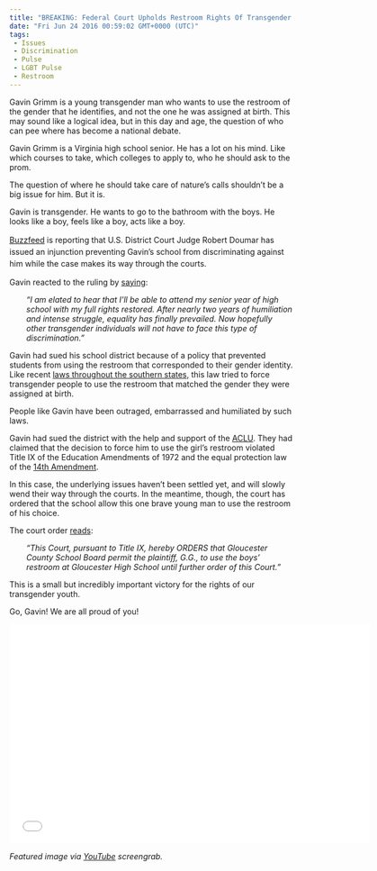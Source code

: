 ```yaml
---
title: "BREAKING: Federal Court Upholds Restroom Rights Of Transgender Student (VIDEO)"
date: "Fri Jun 24 2016 00:59:02 GMT+0000 (UTC)"
tags: 
 - Issues
 - Discrimination
 - Pulse
 - LGBT Pulse
 - Restroom
---
```

<p><!-- Quick Adsense WordPress Plugin: http://quicksense.net/ --></p><p>Gavin Grimm is a young transgender man who wants to use the restroom of the gender that&#xA0;he identifies, and not the one he was assigned at birth. This may sound like a logical idea, but in this day and age, the question of who can pee where has become a national debate.</p><p>Gavin Grimm is a Virginia high school senior. He has a lot on his mind. Like which courses to take, which colleges to apply to, who he should ask to the prom.</p><p>The question of where he should take care of nature&#x2019;s calls shouldn&#x2019;t be a big issue for him. But it is.</p><p>Gavin is transgender. He wants to go to the bathroom with the boys. He looks like a boy, feels like a boy, acts like a boy.</p><p><a href="https://www.buzzfeed.com/dominicholden/federal-court-orders-school-board-to-let-transgender-boy-use?utm_term=.spYa5vZkn#.bbMqJjxbD" onclick="__gaTracker(&apos;send&apos;, &apos;event&apos;, &apos;outbound-article&apos;, &apos;https://www.buzzfeed.com/dominicholden/federal-court-orders-school-board-to-let-transgender-boy-use?utm_term=.spYa5vZkn#.bbMqJjxbD&apos;, &apos;Buzzfeed&apos;);">Buzzfeed</a>&#xA0;is reporting that&#xA0;<span style="line-height: 1.5;">U.S. District Court Judge Robert Doumar has issued an injunction preventing Gavin&#x2019;s school from discriminating against him while the case makes its way through the courts.</span></p><p>Gavin reacted to the ruling by <a href="https://www.buzzfeed.com/dominicholden/federal-court-orders-school-board-to-let-transgender-boy-use?utm_term=.spYa5vZkn#.bbMqJjxbD" onclick="__gaTracker(&apos;send&apos;, &apos;event&apos;, &apos;outbound-article&apos;, &apos;https://www.buzzfeed.com/dominicholden/federal-court-orders-school-board-to-let-transgender-boy-use?utm_term=.spYa5vZkn#.bbMqJjxbD&apos;, &apos;saying&apos;);">saying</a>:</p><p class="p1" style="padding-left: 30px;"><em><span class="s1">&#x201C;I am elated to hear that I&#x2019;ll be able to attend my senior year of high school with my full rights restored. After nearly two years of humiliation and intense struggle, equality has finally prevailed. Now hopefully other transgender individuals will not have to face this type of discrimination.&#x201D;</span></em></p><p class="p1">Gavin had sued his school district because of a policy that prevented students from using the restroom that corresponded to their gender identity. Like recent <a href="http://www.wsj.com/articles/eleven-states-sue-obama-administration-over-transgender-bathroom-policy-1464207455" onclick="__gaTracker(&apos;send&apos;, &apos;event&apos;, &apos;outbound-article&apos;, &apos;http://www.wsj.com/articles/eleven-states-sue-obama-administration-over-transgender-bathroom-policy-1464207455&apos;, &apos;laws throughout the southern states,&apos;);">laws throughout the southern states,</a> this law tried to force transgender people to use the restroom that matched the gender&#xA0;they were assigned at&#xA0;birth.</p><p class="p1">People like Gavin have been outraged, embarrassed and humiliated by such laws.</p><p class="p1">Gavin had sued the district with the help and support of the <a href="https://www.aclu.org/" onclick="__gaTracker(&apos;send&apos;, &apos;event&apos;, &apos;outbound-article&apos;, &apos;https://www.aclu.org/&apos;, &apos;ACLU&apos;);">ACLU</a>. They had claimed that the decision to force him to use the girl&#x2019;s restroom violated Title IX of the Education Amendments of 1972 and the equal protection law of the <a href="http://americanhistory.about.com/od/usconstitution/a/14th-Amendment-Summary.htm" onclick="__gaTracker(&apos;send&apos;, &apos;event&apos;, &apos;outbound-article&apos;, &apos;http://americanhistory.about.com/od/usconstitution/a/14th-Amendment-Summary.htm&apos;, &apos;14th Amendment&apos;);">14th Amendment</a>.</p><p class="p1">In this case, the underlying issues haven&#x2019;t been settled yet, and will slowly wend their way through the courts. In the meantime, though, the court has ordered that the school allow this one brave young man to use the restroom of his choice.</p><p class="p1">The court order <a href="https://www.buzzfeed.com/dominicholden/federal-court-orders-school-board-to-let-transgender-boy-use?utm_term=.spYa5vZkn#.bbMqJjxbD" onclick="__gaTracker(&apos;send&apos;, &apos;event&apos;, &apos;outbound-article&apos;, &apos;https://www.buzzfeed.com/dominicholden/federal-court-orders-school-board-to-let-transgender-boy-use?utm_term=.spYa5vZkn#.bbMqJjxbD&apos;, &apos;reads&apos;);">reads</a>:</p><p class="p1" style="padding-left: 30px;"><em><span class="s1">&#x201C;This Court, pursuant to Title IX, hereby ORDERS that Gloucester County School Board permit the plaintiff, G.G., to use the boys&#x2019; restroom at Gloucester High School until further order of this Court.&#x201D;</span></em></p><p class="p1">This is a small but incredibly important victory for the rights of our transgender youth.</p><p class="p1">Go, Gavin! We are all proud of you!</p><p><!-- Quick Adsense WordPress Plugin: http://quicksense.net/ --></p><p><span class="embed-youtube" style="text-align:center; display: block;"><iframe class="youtube-player" type="text/html" width="640" height="390" src="//www.youtube.com/embed/K8sOUSCh2e8?version=3&amp;rel=1&amp;fs=1&amp;autohide=2&amp;showsearch=0&amp;showinfo=1&amp;iv_load_policy=1&amp;wmode=transparent" allowfullscreen="true" style="border:0;"></iframe></span></p><p><em>Featured image via <a href="https://www.youtube.com/watch?v=K8sOUSCh2e8" onclick="__gaTracker(&apos;send&apos;, &apos;event&apos;, &apos;outbound-article&apos;, &apos;https://www.youtube.com/watch?v=K8sOUSCh2e8&apos;, &apos;YouTube&apos;);">YouTube</a> screengrab.</em></p><div style="font-size:0px;height:0px;line-height:0px;margin:0;padding:0;clear:both"></div>